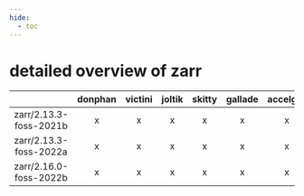 ```yaml
---
hide:
  - toc
---
```


detailed overview of zarr
=========================

| |donphan|victini|joltik|skitty|gallade|accelgor|swalot|doduo|
| :---: | :---: | :---: | :---: | :---: | :---: | :---: | :---: | :---: |
|zarr/2.13.3-foss-2021b|x|x|x|x|x|x|x|x|
|zarr/2.13.3-foss-2022a|x|x|x|x|x|x|x|x|
|zarr/2.16.0-foss-2022b|x|x|x|x|x|x|x|x|
